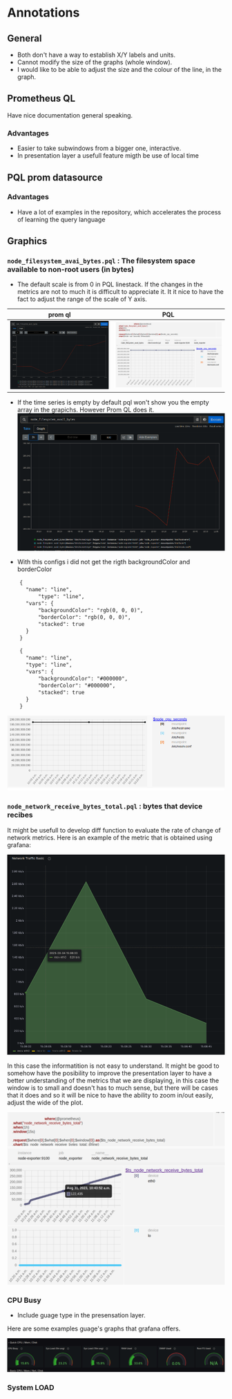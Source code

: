 # Annotations

## General 
- Both don't have a way to establish X/Y labels and units. 
- Cannot modify the size of the graphs (whole window). 
- I would like to be able to adjust the size and the colour of the line, in the graph.  

## Prometheus QL
Have nice documentation general speaking. 

### Advantages

- Easier to take subwindows from a bigger one, interactive. 
- In presentation layer a usefull feature migth be use of local time


## PQL prom datasource 

### Advantages

- Have a lot of examples in the repository, which accelerates the process of learning the query language


## Graphics

### `node_filesystem_avai_bytes.pql` : The filesystem space available to non-root users (in bytes)

- The default scale is from 0 in PQL linestack. If the changes in the metrics are not to much it is difficult to appreciate it. It it nice to have the fact to adjust the range of the scale of Y axis.  

prom ql             |  PQL
:-------------------------:|:-------------------------:
![hola](../prom/node_filesystem_avai_bytes.png)  |  ![](../prom/node_filesystem_avai_bytes_pql.png)

- If the time series is empty by default pql won't show you the empty array in the grapichs. However Prom QL does it. 
![](../prom/node_filesystem_avai_bytes_time.png)



- With this configs i did not get the rigth backgroundColor and borderColor

```
    {
      "name": "line",
          "type": "line",
      "vars": {
          "backgroundColor": "rgb(0, 0, 0)",
          "borderColor": "rgb(0, 0, 0)",
          "stacked": true
      }
    }
```

```
    {
      "name": "line",
      "type": "line",
      "vars": {
          "backgroundColor": "#000000",
          "borderColor": "#000000",
          "stacked": true
      }
    }
```

![](../prom/background_colour.png)



### `node_network_receive_bytes_total.pql` : bytes that device recibes


It might be usefull to develop diff function to evaluate the rate of change of network metrics. Here is an example of the metric that is obtained using grafana:

![](../prom/node_network_receive_bytes_total_diff.png)


In this case the informatition is not easy to understand. It might be good to somehow have the posibility to improve the presentation layer to have a better understanding of the metrics that we are displaying, in this case the window is to small and doesn't has to much sense, but there will be cases that it does and so it will be nice to have the ability to zoom in/out easily, adjust the wide of the plot. 

![](../prom/node_network_receive_bytes_total.png)


### CPU Busy


- Include guage type in the presensation layer. 

Here are some examples guage's graphs that grafana offers. 

![Alt text](../prom/gauge.png)


### System LOAD





